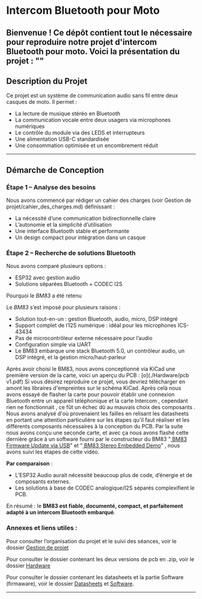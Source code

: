 # Intercom Bluetooth pour Moto

Bienvenue ! Ce dépôt contient **tout le nécessaire pour reproduire notre projet** d'intercom Bluetooth pour moto.
Voici la présentation du projet : ""
---

## Description du Projet

Ce projet est un système de communication audio sans fil entre deux casques de moto. Il permet :
- La lecture de musique stéréo en Bluetooth
- La communication vocale entre deux usagers via microphones numériques
- Le contrôle du module via des LEDS et interrupteurs
- Une alimentation USB-C standardisée
- Une consommation optimisée et un encombrement réduit

---

## Démarche de Conception

### Étape 1 – Analyse des besoins

Nous avons commencé par rédiger un cahier des charges (voir Gestion de projet/cahier_des_charges.md) définissant :
- La nécessité d’une communication bidirectionnelle claire
- L’autonomie et la simplicité d’utilisation
- Une interface Bluetooth stable et performante
- Un design compact pour intégration dans un casque

### Étape 2 – Recherche de solutions Bluetooth

Nous avons comparé plusieurs options :
- ESP32 avec gestion audio
- Solutions séparées Bluetooth + CODEC I2S

Pourquoi le *BM83* a été retenu

Le *BM83* s’est imposé pour plusieurs raisons :
- Solution tout-en-un : gestion Bluetooth, audio, micro, DSP intégré
- Support complet de l’I2S numérique : idéal pour les microphones ICS-43434
- Pas de microcontrôleur externe nécessaire pour l’audio
- Configuration simple via UART
- Le BM83 embarque une stack Bluetooth 5.0, un contrôleur audio, un DSP intégré, et la gestion micro/haut-parleur

Après avoir choisi le BM83, nous avons conceptionné via KiCad une première version de la carte, voici un aperçu du PCB : [o](./Hardware/pcb v1.pdf)
Si vous désirez reproduire ce projet, vous devriez télécharger en amont les libraires d'empreintes sur le schéma KiCad.
Après celà nous avons essayé de flasher la carte pour pouvoir établir une connexion Bluetooth entre un appareil téléphonique et la carte Intercom , cependant rien ne fonctionnait , ce fût un échec dû au mauvais choix des composants .
Nous avons analysé d'où provenaient les failles en relisant les datasheets  en portant une attention particulière sur les étapes qu'il faut réaliser et les différents composants nécessaires à la conception du PCB.
Par la suite nous avons conçu une seconde carte, et avec ça nous avons flashé cette dernière grâce à un software fourni par le constructeur du BM83 "[
BM83 Firmware Update via USB](https://www.youtube.com/watch?v=SPlbVVXS5hs)" et "[
BM83 Stereo Embedded Demo](https://www.youtube.com/watch?v=FLCs_W62KlI)" , nous avons suivi les étapes de cette vidéo.


**Par comparaison** :
- L’ESP32 Audio aurait nécessité beaucoup plus de code, d’énergie et de composants externes.
- Les solutions à base de CODEC analogique/I2S séparés complexifient le PCB.

En résumé : le **BM83 est fiable, documenté, compact, et parfaitement adapté à un intercom Bluetooth embarqué**.


### Annexes et liens utiles :

Pour consulter l’organisation du projet et le suivi des séances, voir le dossier [Gestion de projet](./Gestion%20de%20projet/)

Pour consulter le dossier contenant les deux versions de pcb en .zip, voir le dossier [Hardware](./Hardware/)

Pour consulter le dossier contenant les datasheets et la partie Software (firmaware), voir le dossier [Datasheets](./Datasheets/) et [Software](./Software).


---
